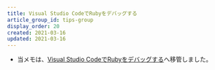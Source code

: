 ```yaml
---
title: Visual Studio CodeでRubyをデバッグする
article_group_id: tips-group
display_order: 20
created: 2021-03-16
updated: 2021-03-16
---
```

- 当メモは、[Visual Studio CodeでRubyをデバッグする](https://thinktwice.tech/it/vscode/debug_ruby/)へ移管しました。